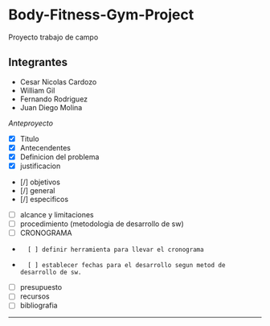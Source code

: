 # Body-Fitness-Gym-Project
Proyecto trabajo de campo

## Integrantes

* Cesar Nicolas Cardozo
* William Gil
* Fernando Rodriguez
* Juan Diego Molina

*Anteproyecto*
-	[x] Titulo
-	[x] Antecendentes
-	[x] Definicion del problema
-	[x] justificacion
-	[/] objetivos
-	[/] 	general
-	[/] 	especificos
-	[ ] alcance y limitaciones
-	[ ] procedimiento (metodologia de desarrollo de sw)
-	[ ] CRONOGRAMA
-		[ ] definir herramienta para llevar el cronograma
-		[ ] establecer fechas para el desarrollo segun metod de desarrollo de sw.
-	[ ] presupuesto
-	[ ] recursos
-	[ ] bibliografia
---------------------------------------------------------------
